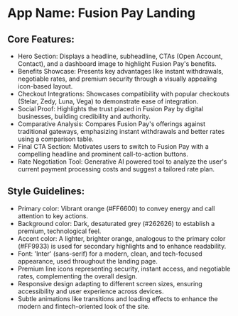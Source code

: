 # **App Name**: Fusion Pay Landing

## Core Features:

- Hero Section: Displays a headline, subheadline, CTAs (Open Account, Contact), and a dashboard image to highlight Fusion Pay's benefits.
- Benefits Showcase: Presents key advantages like instant withdrawals, negotiable rates, and premium security through a visually appealing icon-based layout.
- Checkout Integrations: Showcases compatibility with popular checkouts (Stelar, Zedy, Luna, Vega) to demonstrate ease of integration.
- Social Proof: Highlights the trust placed in Fusion Pay by digital businesses, building credibility and authority.
- Comparative Analysis: Compares Fusion Pay's offerings against traditional gateways, emphasizing instant withdrawals and better rates using a comparison table.
- Final CTA Section: Motivates users to switch to Fusion Pay with a compelling headline and prominent call-to-action buttons.
- Rate Negotiation Tool: Generative AI powered tool to analyze the user's current payment processing costs and suggest a tailored rate plan.

## Style Guidelines:

- Primary color: Vibrant orange (#FF6600) to convey energy and call attention to key actions.
- Background color: Dark, desaturated grey (#262626) to establish a premium, technological feel. 
- Accent color: A lighter, brighter orange, analogous to the primary color (#FF9933) is used for secondary highlights and to enhance readability.
- Font: 'Inter' (sans-serif) for a modern, clean, and tech-focused appearance, used throughout the landing page.
- Premium line icons representing security, instant access, and negotiable rates, complementing the overall design.
- Responsive design adapting to different screen sizes, ensuring accessibility and user experience across devices.
- Subtle animations like transitions and loading effects to enhance the modern and fintech-oriented look of the site.